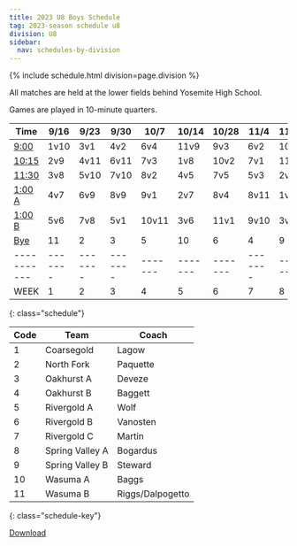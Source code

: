```yaml
---
title: 2023 U8 Boys Schedule
tag: 2023-season schedule u8
division: U8
sidebar:
  nav: schedules-by-division
---
```


{% include schedule.html division=page.division %}

All matches are held at the lower fields behind Yosemite High School.

Games are played in 10-minute quarters.

| Time          | 9/16  | 9/23  | 9/30  | 10/7  | 10/14 | 10/28 | 11/4  | 11/11 | 11/18
|---------------|-------|-------|-------|-------|-------|-------|-------|-------|-------
| <u>9:00</u>   | 1v10|3v1 |4v2 |6v4  |11v9|9v3 |6v2 |10v8|8v6
| <u>10:15</u>  | 2v9 |4v11|6v11|7v3  |1v8 |10v2|7v1 |11v7|10v4
| <u>11:30</u>  | 3v8 |5v10|7v10|8v2  |4v5 |7v5 |5v3 |2v5 |9v5
| <u>1:00 A</u> | 4v7 |6v9 |8v9 |9v1  |2v7 |8v4 |8v11|1v6 |11v3
| <u>1:00 B</u> | 5v6 |7v8 |5v1 |10v11|3v6 |11v1|9v10|3v4 |1v2
| <u>Bye</u>    | 11  |2   |3   |5    |10  |6   |4   |9   |7
|-----------|-------|-------|-------|-------|-------|-------|-------|-------|-------
| WEEK      | 1     | 2     | 3     | 4     | 5     | 6     | 7     | 8     | 9
{: class="schedule"}


| Code  | Team          | Coach                         
|-------|---------------|---------------
| 1     | Coarsegold    | Lagow
| 2     | North Fork    | Paquette
| 3     | Oakhurst A    | Deveze
| 4     | Oakhurst B    | Baggett
| 5     | Rivergold A   | Wolf
| 6     | Rivergold B   | Vanosten
| 7     | Rivergold C   | Martin
| 8     | Spring Valley A | Bogardus
| 9     | Spring Valley B | Steward
| 10    | Wasuma A      | Baggs
| 11    | Wasuma B      | Riggs/Dalpogetto
{: class="schedule-key"}


[Download](/schedules/2023/MAYSL-2023-U8-boys.pdf)
